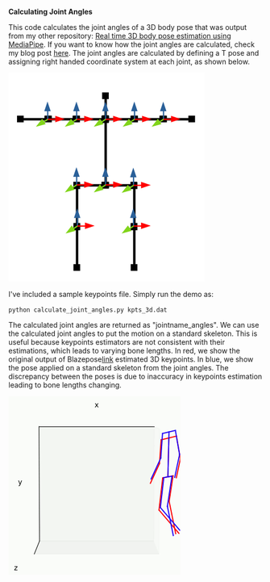 **Calculating Joint Angles**

This code calculates the joint angles of a 3D body pose that was output from my other repository: [Real time 3D body pose estimation using MediaPipe](https://github.com/TemugeB/bodypose3d). If you want to know how the joint angles are calculated, check my blog post [here](https://temugeb.github.io/python/motion_capture/2021/09/16/joint_rotations.html). The joint angles are calculated by defining a T pose and assigning right handed coordinate system at each joint, as shown below. 

![pose](media/tpose.png "T pose")

I've included a sample keypoints file. Simply run the demo as: 

```
python calculate_joint_angles.py kpts_3d.dat
```

The calculated joint angles are returned as "jointname_angles". We can use the calculated joint angles to put the motion on a standard skeleton. This is useful because keypoints estimators are not consistent with their estimations, which leads to varying bone lengths. In red, we show the original output of Blazepose[link](https://google.github.io/mediapipe/solutions/pose.html) estimated 3D keypoints. In blue, we show the pose applied on a standard skeleton from the joint angles. The discrepancy between the poses is due to inaccuracy in keypoints estimation leading to bone lengths changing.

![example](media/poses.gif "poses")
